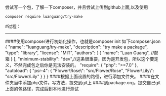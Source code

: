 尝试写一个包，了解一下composer，并且尝试上传到github上面,以及使用

    composer require luanguang/try-make
        
#过程：
___
####使用composer进行初始化操作，也就是composer init 如下composer.json
    {
        "name": "luanguang/try-make",
        "description": "try make a package",
        "type": "library",
        "license": "MIT",
        "authors": [
            {
                "name": "Luan Guang",
                //邮箱
            }
        ],
        "minimum-stability": "dev",//这条很重要，因为是开发包，所以这个要定义，不然完成包之后你是无法安装的。
        "require": {
            "php": ">=7.0"
        },
        "autoload": {
            "psr-4": {
                "Flower\\Rose\\": "src/Flower/Rose",
                "Flower\\Lily\\": "src/Flower/Lily"
            }
        }
    }
####根据上面设置的路径，进行添加文件夹。
####在文件夹当中添加php文件，写方法，提交到git上
####到package.org，提交自己git上面的包路径，完成后到本地进行测试
